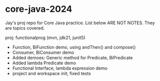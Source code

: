 # core-java-2024

Jay's proj repo for Core Java practice. List below ARE NOT NOTES. They are topics covered.

proj: functionalprog (mvn, jdk21, junit5)
- Function, BiFunction demo, using andThen() and compose()
- Consumer, BiConsumer demo
- Added demoes: Generic method for Predicate, BiPredicate
- Added lambda Predicate demo
- Functional Interface, lambda expression demo
- project and workspace init; fixed tests